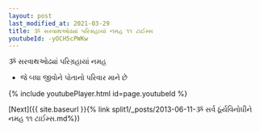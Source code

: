 ```yaml
---
layout: post
last_modified_at: 2021-03-29
title: ૐ સરવાથઓઢ્યાં પરિગ્રહાયાં નમહ ૧૧ ટાઈમ્સ
youtubeId: -yOCH5cPWKw
---
```

 
 
 ૐ સરવાથઓઢ્યાં પરિગ્રહાયાં નમહ  
 
 -  જે બધા જીવોને પોતાનો પરિવાર માને છે 
 
  
 
  
 
 
 
 
 
 


{% include youtubePlayer.html id=page.youtubeId %}
 
[Next]({{ site.baseurl }}{% link  split1/_posts/2013-06-11-ૐ સર્વ ઠૂંર્યવિનોધીને નમહ ૧૧ ટાઈમ્સ.md%})
 
